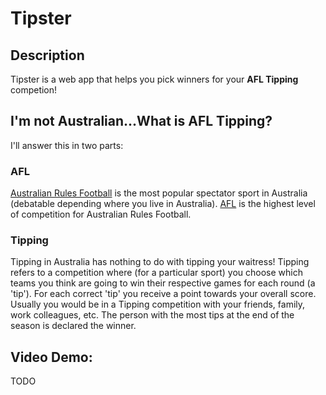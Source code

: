 # Tipster

## Description
Tipster is a web app that helps you pick winners for your **AFL Tipping** competion!

## I'm not Australian...What is AFL Tipping?

I'll answer this in two parts:

### AFL

[Australian Rules Football](https://en.wikipedia.org/wiki/Australian_rules_football) is the most popular spectator sport in Australia (debatable depending where you live in Australia). [AFL](https://en.wikipedia.org/wiki/Australian_Football_League) is the highest level of competition for Australian Rules Football.

### Tipping

Tipping in Australia has nothing to do with tipping your waitress! Tipping refers to a competition where (for a particular sport) you choose which teams you think are going to win their respective games for each round (a 'tip'). For each correct 'tip' you receive a point towards your overall score. Usually you would be in a Tipping competition with your friends, family, work colleagues, etc. The person with the most tips at the end of the season is declared the winner.


## Video Demo:  
TODO